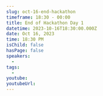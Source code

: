 ```yaml
---
slug: oct-16-end-hackathon
timeframe: 18:30 - 00:00
title: End of Hackathon Day 1
datetime: 2023-10-16T18:30:00.000Z
date: Oct 16, 2023
time: 18:30 PM
isChild: false
hasPage: false
speakers:
  -
tags:
  -
youtube:
youtubeUrl:
---
```

